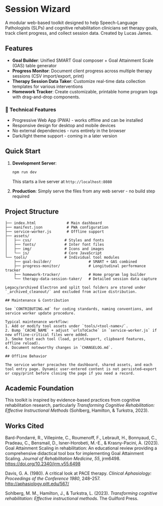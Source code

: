 # Session Wizard

A modular web-based toolkit designed to help Speech-Language Pathologists (SLPs) and cognitive rehabilitation clinicians set therapy goals, track client progress, and collect session data. Created by Lucas James.

## Features

- **Goal Builder**: Unified SMART Goal composer + Goal Attainment Scale (GAS) table generator
- **Progress Monitor**: Document client progress across multiple therapy sessions (CSV import/export, print)
- **Therapy Session Data Taker**: Customize real-time data collection templates for various interventions
- **Homework Tracker**: Create customizable, printable home program logs with drag-and-drop components.

### 🔧 Technical Features
- Progressive Web App (PWA) - works offline and can be installed
- Responsive design for desktop and mobile devices
- No external dependencies - runs entirely in the browser
- Dark/light theme support - coming in a later version

## Quick Start

1. **Development Server**:
   ```bash
   npm run dev
   ```
   This starts a live server at `http://localhost:8080`

2. **Production**: Simply serve the files from any web server - no build step required

## Project Structure

```
├── index.html              # Main dashboard
├── manifest.json           # PWA configuration
├── service-worker.js       # Offline support
├── assets/
│   ├── css/               # Styles and fonts
│   ├── fonts/             # Inter font files
│   ├── img/               # Icons and images
│   └── js/                # Core JavaScript
└── tools/                 # Individual tool modules
    ├── goal-builder/                 # SMART + GAS combined
    ├── progress-monitor/             # Longitudinal performance tracker
    ├── homework-tracker/             # Home program log builder
    └── therapy-data-session-taker/   # Detailed session data capture

Legacy/archived Electron and split tool folders are stored under `_archived_cleanout/` and excluded from active distribution.

## Maintenance & Contribution

See `CONTRIBUTING.md` for coding standards, naming conventions, and service worker update procedure.

Typical maintenance workflow:
1. Add or modify tool assets under `tools/<tool-name>/`.
2. Bump `CACHE_NAME` + adjust `urlsToCache` in `service-worker.js` if new offline-critical files were added.
3. Smoke test each tool (load, print/export, clipboard features, offline reload).
4. Document noteworthy changes in `CHANGELOG.md`.

## Offline Behavior

The service worker precaches the dashboard, shared assets, and each tool entry page. Dynamic user-entered content is not persisted—export or copy/print before closing the page if you need a record.
```

## Academic Foundation

This toolkit is inspired by evidence-based practices from cognitive rehabilitation research, particularly *Transforming Cognitive Rehabilitation: Effective Instructional Methods* (Sohlberg, Hamilton, & Turkstra, 2023).

## Works Cited

Bard-Pondarré, R., Villepinte, C., Roumenoff, F., Lebrault, H., Bonnyaud, C., Pradeau, C., Bensmail, D., Isner-Horobeti, M.-E., & Krasny-Pacini, A. (2023). Goal Attainment Scaling in rehabilitation: An educational review providing a comprehensive didactical tool box for implementing Goal Attainment Scaling. *Journal of Rehabilitation Medicine*, *55*, jrm6498. https://doi.org/10.2340/jrm.v55.6498

Davis, G. A. (1980). A critical look at PACE therapy. *Clinical Aphasiology: Proceedings of the Conference 1980*, 248–257. http://aphasiology.pitt.edu/567/

Sohlberg, M. M., Hamilton, J., & Turkstra, L. (2023). *Transforming cognitive rehabilitation: Effective instructional methods*. The Guilford Press.
